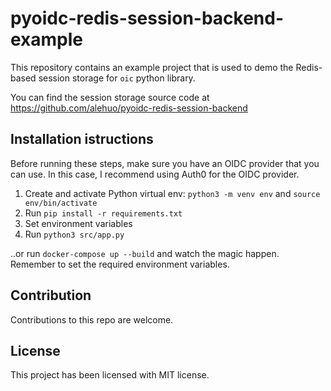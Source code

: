 # pyoidc-redis-session-backend-example

This repository contains an example project that is used to demo the Redis-based session storage for `oic` python library.

You can find the session storage source code at https://github.com/alehuo/pyoidc-redis-session-backend

## Installation istructions

Before running these steps, make sure you have an OIDC provider that you can use. In this case, I recommend using Auth0 for the OIDC provider.

1. Create and activate Python virtual env: `python3 -m venv env` and `source env/bin/activate`
2. Run `pip install -r requirements.txt`
3. Set environment variables
4. Run `python3 src/app.py`

..or run `docker-compose up --build` and watch the magic happen. Remember to set the required environment variables.

## Contribution

Contributions to this repo are welcome.

## License

This project has been licensed with MIT license.